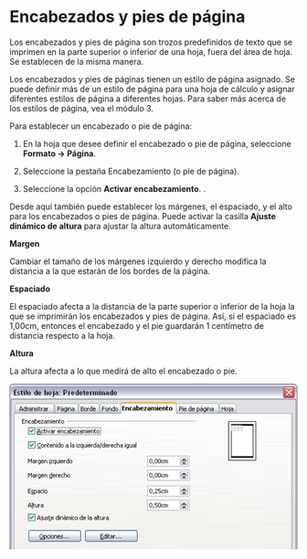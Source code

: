 
# Encabezados y pies de página

Los encabezados y pies de página son trozos predefinidos de texto que se imprimen en la parte superior o inferior de una hoja, fuera del área de hoja. Se establecen de la misma manera.

Los encabezados y pies de páginas tienen un estilo de página asignado. Se puede definir más de un estilo de página para una hoja de cálculo y asignar diferentes estilos de página a diferentes hojas. Para saber más acerca de los estilos de página, vea el módulo 3.

Para establecer un encabezado o pie de página:


1. En la hoja que desee definir el encabezado o pie de página, seleccione **Formato **→** Página**.

2. Seleccione la pestaña Encabezamiento (o pie de página).

3. Seleccione la opción **Activar encabezamiento**.
.

Desde aquí también puede establecer los márgenes, el espaciado, y el alto para los encabezados o pies de página. Puede activar la casilla **Ajuste dinámico de altura** para ajustar la altura automáticamente.

**Margen**

Cambiar el tamaño de los márgenes izquierdo y derecho modifica la distancia a la que estarán de los bordes de la página.

**Espaciado**

El espaciado afecta a la distancia de la parte superior o inferior de la hoja la que se imprimirán los encabezados y pies de página. Así, si el espaciado es 1,00cm, entonces el encabezado y el pie guardarán 1 centímetro de distancia respecto a la hoja.

**Altura**

La altura afecta a lo que medirá de alto el encabezado o pie.

![](https://raw.githubusercontent.com/catedu/libreOffice-la-suite-ofimatica-libre/master/img/EncabezadoCalc.png)
